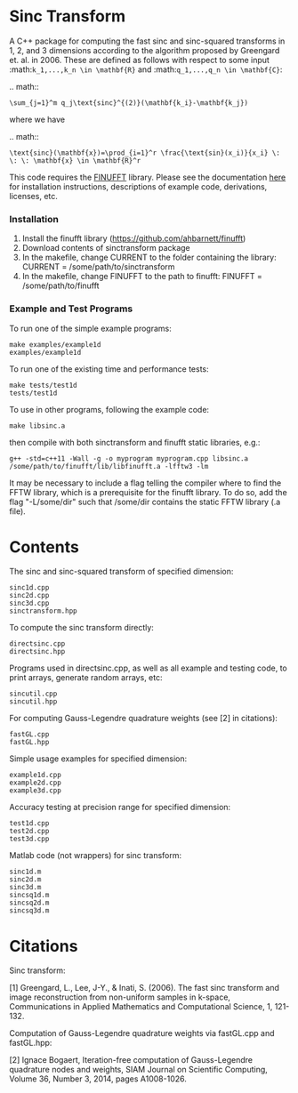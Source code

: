 # Sinc Transform

A C++ package for computing the fast sinc and sinc-squared transforms in 1, 2, and 3 dimensions according to the algorithm proposed by Greengard et. al. in 2006. These are defined as follows with respect to some input :math:`k_1,...,k_n \in \mathbf{R}` and :math:`q_1,...,q_n \in \mathbf{C}`:

.. math::

	\sum_{j=1}^m q_j\text{sinc}^{(2)}(\mathbf{k_i}-\mathbf{k_j})

where we have

.. math::
	
	\text{sinc}(\mathbf{x})=\prod_{i=1}^r \frac{\text{sin}(x_i)}{x_i} \: \: \: \mathbf{x} \in \mathbf{R}^r

This code requires the [FINUFFT](https://github.com/ahbarnett/finufft) library. Please see the documentation [here](http://fast-sinc-transform.readthedocs.io/en/latest/) for installation instructions, descriptions of example code, derivations, licenses, etc.


### Installation

1. Install the finufft library (https://github.com/ahbarnett/finufft)
2. Download contents of sinctransform package 
3. In the makefile, change CURRENT to the folder containing the library: CURRENT = /some/path/to/sinctransform
4. In the makefile, change FINUFFT to the path to finufft: FINUFFT = /some/path/to/finufft

### Example and Test Programs
To run one of the simple example programs:
```
make examples/example1d     
examples/example1d           
```
To run one of the existing time and performance tests:  
```
make tests/test1d        
tests/test1d           
```

To use in other programs, following the example code: 
```
make libsinc.a
```
then compile with both sinctransform and finufft static libraries, e.g.:
```
g++ -std=c++11 -Wall -g -o myprogram myprogram.cpp libsinc.a /some/path/to/finufft/lib/libfinufft.a -lfftw3 -lm
```
It may be necessary to include a flag telling the compiler where to find the FFTW library, which is a prerequisite for the finufft library. To do so, add the flag "-L/some/dir" such that /some/dir contains the static FFTW library (.a file).

# Contents

The sinc and sinc-squared transform of specified dimension:

```
sinc1d.cpp
sinc2d.cpp
sinc3d.cpp
sinctransform.hpp
```
To compute the sinc transform directly:

```
directsinc.cpp
directsinc.hpp
```

Programs used in directsinc.cpp, as well as all example and testing code, to print arrays, generate random arrays, etc:
```
sincutil.cpp
sincutil.hpp
```

For computing Gauss-Legendre quadrature weights (see [2] in citations):
```
fastGL.cpp
fastGL.hpp
```

Simple usage examples for specified dimension:
```	
example1d.cpp
example2d.cpp
example3d.cpp
```

Accuracy testing at precision range for specified dimension:
```
test1d.cpp
test2d.cpp
test3d.cpp
```


Matlab code (not wrappers) for sinc transform:
```
sinc1d.m
sinc2d.m
sinc3d.m
sincsq1d.m
sincsq2d.m
sincsq3d.m
```

# Citations

Sinc transform:

[1] Greengard, L., Lee, J-Y., & Inati, S. (2006).
The fast sinc transform and image reconstruction from non-uniform samples in k-space,
Communications in Applied Mathematics and Computational Science, 1, 121-132.

Computation of Gauss-Legendre quadrature weights via fastGL.cpp and fastGL.hpp:

[2] Ignace Bogaert,
Iteration-free computation of Gauss-Legendre quadrature nodes and weights,
SIAM Journal on Scientific Computing, Volume 36, Number 3, 2014, pages A1008-1026.

